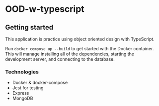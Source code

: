 # OOD-w-typescript

## Getting started

This application is practice using object oriented design with TypeScript.

Run `docker compose up --build` to get started with the Docker container. This will manage installing all of the dependencies, starting the development server, and connecting to the database.

### Technologies

- Docker & docker-compose
- Jest for testing
- Express
- MongoDB
